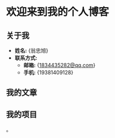 # 欢迎来到我的个人博客

## 关于我
- **姓名:** {翁忠旭}
- **联系方式:** 
    - **邮箱:** {1834435282@qq.com}
    - **手机:** {19381409128}

## 我的文章

## 我的项目

。
